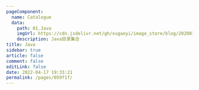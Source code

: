 ```yaml
---
pageComponent: 
  name: Catalogue
  data: 
    path: 01.Java
    imgUrl: https://cdn.jsdelivr.net/gh/xugaoyi/image_store/blog/20200112160453.png
    description: Java目录集合
title: Java
sidebar: true
article: false
comment: false
editLink: false
date: 2022-04-17 19:33:21
permalink: /pages/059f1f/
---
```

